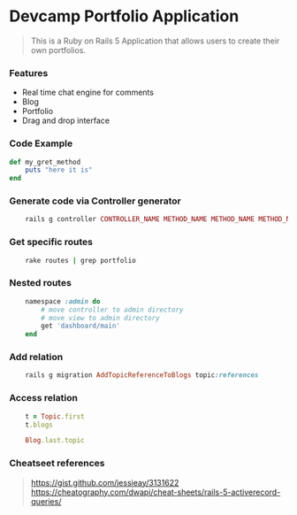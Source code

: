 # Devcamp Portfolio Application

> This is a Ruby on Rails 5 Application that allows users to create their own portfolios.

### Features

- Real time chat engine for comments
- Blog
- Portfolio
- Drag and drop interface

### Code Example

```ruby
def my_gret_method
    puts "here it is"
end
```

### Generate code via Controller generator

```ruby
    rails g controller CONTROLLER_NAME METHOD_NAME METHOD_NAME METHOD_NAME
```

### Get specific routes
```ruby
    rake routes | grep portfolio
```

### Nested routes
```ruby
    namespace :admin do
        # move controller to admin directory
        # move view to admin directory
        get 'dashboard/main'
    end
```

### Add relation
```ruby
    rails g migration AddTopicReferenceToBlogs topic:references
```

### Access relation
```ruby
    t = Topic.first
    t.blogs

    Blog.last.topic
```

### Cheatseet references

> https://gist.github.com/jessieay/3131622
> https://cheatography.com/dwapi/cheat-sheets/rails-5-activerecord-queries/